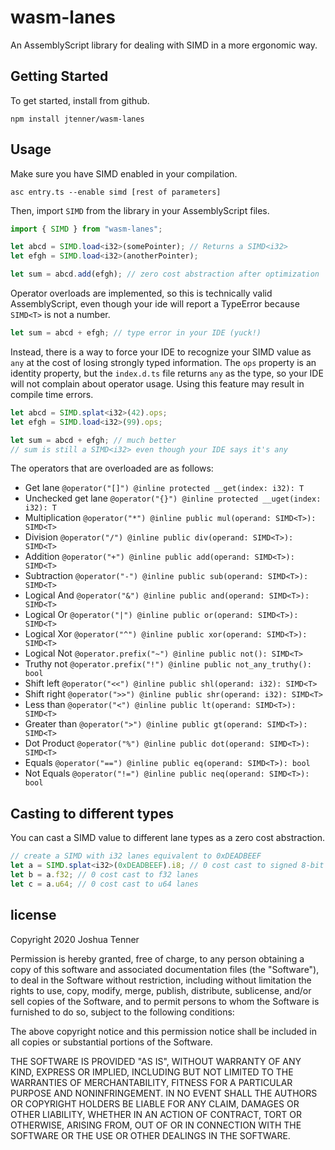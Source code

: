 # wasm-lanes

An AssemblyScript library for dealing with SIMD in a more ergonomic way.

## Getting Started

To get started, install from github.

```
npm install jtenner/wasm-lanes
```

## Usage

Make sure you have SIMD enabled in your compilation.

```
asc entry.ts --enable simd [rest of parameters]
```

Then, import `SIMD` from the library in your AssemblyScript files.

```ts
import { SIMD } from "wasm-lanes";

let abcd = SIMD.load<i32>(somePointer); // Returns a SIMD<i32>
let efgh = SIMD.load<i32>(anotherPointer);

let sum = abcd.add(efgh); // zero cost abstraction after optimization
```

Operator overloads are implemented, so this is technically valid AssemblyScript, even though your
ide will report a TypeError because `SIMD<T>` is not a number.

```ts
let sum = abcd + efgh; // type error in your IDE (yuck!)
```

Instead, there is a way to force your IDE to recognize your SIMD value as `any` at the cost of
losing strongly typed information. The `ops` property is an identity property, but the `index.d.ts`
file returns `any` as the type, so your IDE will not complain about operator usage. Using this
feature may result in compile time errors.

```ts
let abcd = SIMD.splat<i32>(42).ops;
let efgh = SIMD.load<i32>(99).ops;

let sum = abcd + efgh; // much better
// sum is still a SIMD<i32> even though your IDE says it's any
```

The operators that are overloaded are as follows:

- Get lane `@operator("[]") @inline protected __get(index: i32): T`
- Unchecked get lane `@operator("{}") @inline protected __uget(index: i32): T`
- Multiplication `@operator("*") @inline public mul(operand: SIMD<T>): SIMD<T>`
- Division `@operator("/") @inline public div(operand: SIMD<T>): SIMD<T>`
- Addition `@operator("+") @inline public add(operand: SIMD<T>): SIMD<T>`
- Subtraction `@operator("-") @inline public sub(operand: SIMD<T>): SIMD<T>`
- Logical And `@operator("&") @inline public and(operand: SIMD<T>): SIMD<T>`
- Logical Or `@operator("|") @inline public or(operand: SIMD<T>): SIMD<T>`
- Logical Xor `@operator("^") @inline public xor(operand: SIMD<T>): SIMD<T>`
- Logical Not `@operator.prefix("~") @inline public not(): SIMD<T>`
- Truthy not `@operator.prefix("!") @inline public not_any_truthy(): bool`
- Shift left `@operator("<<") @inline public shl(operand: i32): SIMD<T>`
- Shift right `@operator(">>") @inline public shr(operand: i32): SIMD<T>`
- Less than `@operator("<") @inline public lt(operand: SIMD<T>): SIMD<T>`
- Greater than `@operator(">") @inline public gt(operand: SIMD<T>): SIMD<T>`
- Dot Product `@operator("%") @inline public dot(operand: SIMD<T>): SIMD<T>`
- Equals `@operator("==") @inline public eq(operand: SIMD<T>): bool`
- Not Equals `@operator("!=") @inline public neq(operand: SIMD<T>): bool`

## Casting to different types

You can cast a SIMD value to different lane types as a zero cost abstraction.

```ts
// create a SIMD with i32 lanes equivalent to 0xDEADBEEF
let a = SIMD.splat<i32>(0xDEADBEEF).i8; // 0 cost cast to signed 8-bit integer lanes
let b = a.f32; // 0 cost cast to f32 lanes
let c = a.u64; // 0 cost cast to u64 lanes
```

## license

Copyright 2020 Joshua Tenner

Permission is hereby granted, free of charge, to any person obtaining a copy of this software and associated documentation files (the "Software"), to deal in the Software without restriction, including without limitation the rights to use, copy, modify, merge, publish, distribute, sublicense, and/or sell copies of the Software, and to permit persons to whom the Software is furnished to do so, subject to the following conditions:

The above copyright notice and this permission notice shall be included in all copies or substantial portions of the Software.

THE SOFTWARE IS PROVIDED "AS IS", WITHOUT WARRANTY OF ANY KIND, EXPRESS OR IMPLIED, INCLUDING BUT NOT LIMITED TO THE WARRANTIES OF MERCHANTABILITY, FITNESS FOR A PARTICULAR PURPOSE AND NONINFRINGEMENT. IN NO EVENT SHALL THE AUTHORS OR COPYRIGHT HOLDERS BE LIABLE FOR ANY CLAIM, DAMAGES OR OTHER LIABILITY, WHETHER IN AN ACTION OF CONTRACT, TORT OR OTHERWISE, ARISING FROM, OUT OF OR IN CONNECTION WITH THE SOFTWARE OR THE USE OR OTHER DEALINGS IN THE SOFTWARE.
